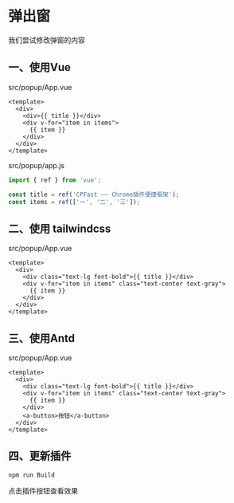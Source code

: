 # 弹出窗


我们尝试修改弹窗的内容

## 一、使用Vue
src/popup/App.vue
```vue
<template>
  <div>
    <div>{{ title }}</div>
    <div v-for="item in items">
      {{ item }}
    </div>
  </div>
</template>
```

src/popup/app.js
```js
import { ref } from 'vue';

const title = ref('CPFast —— Chrome插件便捷框架');
const items = ref(['一', '二', '三']);
```


## 二、使用 tailwindcss
src/popup/App.vue
```vue
<template>
  <div>
    <div class="text-lg font-bold">{{ title }}</div>
    <div v-for="item in items" class="text-center text-gray">
      {{ item }}
    </div>
  </div>
</template>
```




## 三、使用Antd
src/popup/App.vue
```vue
<template>
  <div>
    <div class="text-lg font-bold">{{ title }}</div>
    <div v-for="item in items" class="text-center text-gray">
      {{ item }}
    </div>
    <a-button>按钮</a-button>
  </div>
</template>
```

## 四、更新插件
```
npm run Build
```

点击插件按钮查看效果
